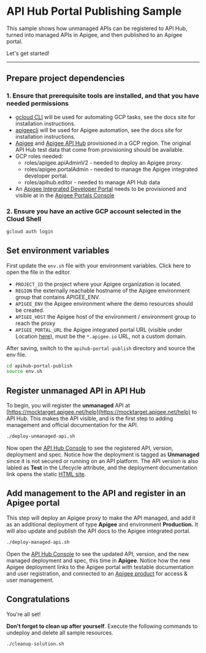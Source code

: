 # API Hub Portal Publishing Sample

This sample shows how unmanaged APIs can be registered to API Hub, turned into managed APIs in Apigee, and then published to an Apigee portal.

Let's get started!

---

## Prepare project dependencies

### 1. Ensure that prerequisite tools are installed, and that you have needed permissions

- [gcloud CLI](https://cloud.google.com/sdk/docs/install) will be used for automating GCP tasks, see the docs site for installation instructions.
- [apigeecli](https://github.com/apigee/apigeecli) will be used for Apigee automation, see the docs site for installation instructions.
- [Apigee](https://cloud.google.com/apigee/docs/api-platform/get-started/provisioning-intro) and [Apigee API Hub](https://cloud.google.com/apigee/docs/apihub/what-is-api-hub) provisioned in a GCP region. The original API Hub test data that come from provisioning should be available.
- GCP roles needed:
  - roles/apigee.apiAdminV2 - needed to deploy an Apigee proxy.
  - roles/apigee.portalAdmin - needed to manage the Apigee integrated developer portal.
  - roles/apihub.editor - needed to manage API Hub data
- An [Apigee Integrated Developer Portal](https://cloud.google.com/apigee/docs/api-platform/publish/portal/build-integrated-portal) needs to be provisioned and visible at in the [Apigee Portals Console](https://console.cloud.google.com/apigee/portals)

### 2. Ensure you have an active GCP account selected in the Cloud Shell

```sh
gcloud auth login
```

## Set environment variables

First update the `env.sh` file with your environment variables. Click <walkthrough-editor-open-file filePath="apihub-portal-publish/env.sh">here</walkthrough-editor-open-file> to open the file in the editor.

* `PROJECT_ID` the project where your Apigee organization is located.
* `REGION` the externally reachable hostname of the Apigee environment group that contains APIGEE_ENV.
* `APIGEE_ENV` the Apigee environment where the demo resources should be created.
* `APIGEE_HOST` the Apigee host of the environment / environment group to reach the proxy
* `APIGEE_PORTAL_URL` the Apigee integrated portal URL (visible under Location [here](https://console.cloud.google.com/apigee/portals)), must be the `*.apigee.io` URL, not a custom domain.

After saving, switch to the `apihub-portal-publish` directory and source the env file.

```sh
cd apihub-portal-publish
source env.sh
```

## Register unmanaged API in API Hub

To begin, you will register the **unmanaged** API at [https://mocktarget.apigee.net/help](https://mocktarget.apigee.net/help) to API Hub. This makes the API visible, and is the first step to adding management and official documentation for the API.

```sh
./deploy-unmanaged-api.sh
```

<walkthrough-web-preview-icon></walkthrough-web-preview-icon> Now open the [API Hub Console](https://console.cloud.google.com/apigee/api-hub/apis) to see the registered API, version, deployment and spec. Notice how the deployment is tagged as **Unmanaged** since it is not secured or running on an API platform. The API version is also labled as **Test** in the Lifecycle attribute, and the deployment documentation link opens the static [HTML site](https://mocktarget.apigee.net/help).

## Add management to the API and register in an Apigee portal

This step will deploy an Apigee proxy to make the API managed, and add it as an additional deployment of type **Apigee** and environment **Production.** It will also update and publish the API docs to the Apigee integrated portal.

```sh
./deploy-managed-api.sh
```

<walkthrough-web-preview-icon></walkthrough-web-preview-icon> Open the [API Hub Console](https://console.cloud.google.com/apigee/api-hub/apis) to see the updated API, version, and the new managed deployment and spec, this time in **Apigee**. Notice how the new Apigee deployment links to the Apigee portal with testable documentation and user registration, and connected to an [Apigee product](https://cloud.google.com/apigee/docs/api-platform/publish/what-api-product) for access & user management.

## Congratulations

<walkthrough-conclusion-trophy></walkthrough-conclusion-trophy>

You're all set!

**Don't forget to clean up after yourself**. Execute the following commands to undeploy and delete all sample resources.

```sh
./cleanup-solution.sh
```

